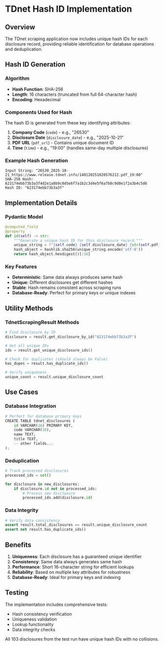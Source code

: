 # TDnet Hash ID Implementation

## Overview

The TDnet scraping application now includes unique hash IDs for each disclosure record, providing reliable identification for database operations and deduplication.

## Hash ID Generation

### Algorithm
- **Hash Function**: SHA-256
- **Length**: 16 characters (truncated from full 64-character hash)
- **Encoding**: Hexadecimal

### Components Used for Hash
The hash ID is generated from these key identifying attributes:
1. **Company Code** (`code`) - e.g., "26530"
2. **Disclosure Date** (`disclosure_date`) - e.g., "2025-10-21"  
3. **PDF URL** (`pdf_url`) - Contains unique document ID
4. **Time** (`time`) - e.g., "19:00" (handles same-day multiple disclosures)

### Example Hash Generation
```
Input String: "26530_2025-10-21_https://www.release.tdnet.info/140120251020576212.pdf_19:00"
SHA-256 Hash: 623174ebb73b3a3f4d2e1a8b9c0d5e6f7a1b2c3d4e5f6a7b8c9d0e1f2a3b4c5d6
Hash ID: "623174ebb73b3a3f"
```

## Implementation Details

### Pydantic Model
```python
@computed_field
@property
def id(self) -> str:
    """Generate a unique hash ID for this disclosure record."""
    unique_string = f"{self.code}_{self.disclosure_date}_{str(self.pdf_url)}_{self.time}"
    hash_object = hashlib.sha256(unique_string.encode('utf-8'))
    return hash_object.hexdigest()[:16]
```

### Key Features
- **Deterministic**: Same data always produces same hash
- **Unique**: Different disclosures get different hashes
- **Stable**: Hash remains consistent across scraping runs
- **Database-Ready**: Perfect for primary keys or unique indexes

## Utility Methods

### TdnetScrapingResult Methods
```python
# Find disclosure by ID
disclosure = result.get_disclosure_by_id("623174ebb73b3a3f")

# Get all unique IDs
ids = result.get_unique_disclosure_ids()

# Check for duplicates (should always be False)
has_dupes = result.has_duplicate_ids()

# Verify uniqueness
unique_count = result.unique_disclosure_count
```

## Use Cases

### Database Integration
```python
# Perfect for database primary keys
CREATE TABLE tdnet_disclosures (
    id VARCHAR(16) PRIMARY KEY,
    code VARCHAR(10),
    name TEXT,
    title TEXT,
    -- other fields...
);
```

### Deduplication
```python
# Track processed disclosures
processed_ids = set()

for disclosure in new_disclosures:
    if disclosure.id not in processed_ids:
        # Process new disclosure
        processed_ids.add(disclosure.id)
```

### Data Integrity
```python
# Verify data consistency
assert result.total_disclosures == result.unique_disclosure_count
assert not result.has_duplicate_ids()
```

## Benefits

1. **Uniqueness**: Each disclosure has a guaranteed unique identifier
2. **Consistency**: Same data always generates same hash
3. **Performance**: Short 16-character string for efficient lookups
4. **Reliability**: Based on multiple key attributes for robustness
5. **Database-Ready**: Ideal for primary keys and indexing

## Testing

The implementation includes comprehensive tests:
- Hash consistency verification
- Uniqueness validation
- Lookup functionality
- Data integrity checks

All 103 disclosures from the test run have unique hash IDs with no collisions.